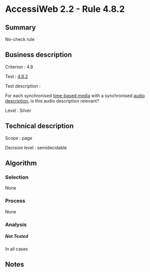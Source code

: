 # AccessiWeb 2.2 - Rule 4.8.2

## Summary

No-check rule

## Business description

Criterion : 4.8

Test : [4.8.2](http://www.accessiweb.org/index.php/accessiweb-22-english-version.html#test-4-8-2)

Test description :

For each synchronised [time-based media](http://www.accessiweb.org/index.php/glossary-76.html#mMediaTemp)
with a synchronised [audio description](http://www.accessiweb.org/index.php/glossary-76.html#mAudioDesc), is this audio description relevant?

Level : Silver

## Technical description

Scope : page

Decision level :
semidecidable

## Algorithm

### Selection

None

### Process

None

### Analysis

##### Not Tested

In all cases

## Notes


